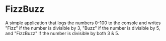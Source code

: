 # FizzBuzz
A simple application that logs the numbers 0-100 to the console and writes "Fizz" if the number is divisible by 3, "Buzz" if the number is divisible by 5, and "FizzBuzz" if the number is divisible by both 3 &amp; 5.
